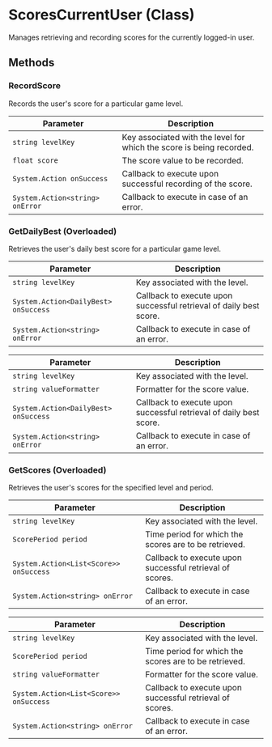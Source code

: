 # ScoresCurrentUser (Class)

Manages retrieving and recording scores for the currently logged-in user.

## Methods

### RecordScore

Records the user's score for a particular game level.

| Parameter            | Description                                          |
|----------------------|------------------------------------------------------|
| `string levelKey`    | Key associated with the level for which the score is being recorded. |
| `float score`       | The score value to be recorded.                     |
| `System.Action onSuccess` | Callback to execute upon successful recording of the score. |
| `System.Action<string> onError` | Callback to execute in case of an error.    |

### GetDailyBest (Overloaded)

Retrieves the user's daily best score for a particular game level.

| Parameter            | Description                                          |
|----------------------|------------------------------------------------------|
| `string levelKey`    | Key associated with the level.                      |
| `System.Action<DailyBest> onSuccess` | Callback to execute upon successful retrieval of daily best score. |
| `System.Action<string> onError` | Callback to execute in case of an error.    |

| Parameter            | Description                                          |
|----------------------|------------------------------------------------------|
| `string levelKey`    | Key associated with the level.                      |
| `string valueFormatter` | Formatter for the score value.                   |
| `System.Action<DailyBest> onSuccess` | Callback to execute upon successful retrieval of daily best score. |
| `System.Action<string> onError` | Callback to execute in case of an error.    |

### GetScores (Overloaded)

Retrieves the user's scores for the specified level and period.

| Parameter            | Description                                          |
|----------------------|------------------------------------------------------|
| `string levelKey`    | Key associated with the level.                      |
| `ScorePeriod period` | Time period for which the scores are to be retrieved. |
| `System.Action<List<Score>> onSuccess` | Callback to execute upon successful retrieval of scores. |
| `System.Action<string> onError` | Callback to execute in case of an error.    |

| Parameter            | Description                                          |
|----------------------|------------------------------------------------------|
| `string levelKey`    | Key associated with the level.                      |
| `ScorePeriod period` | Time period for which the scores are to be retrieved. |
| `string valueFormatter` | Formatter for the score value.                   |
| `System.Action<List<Score>> onSuccess` | Callback to execute upon successful retrieval of scores. |
| `System.Action<string> onError` | Callback to execute in case of an error.    |
